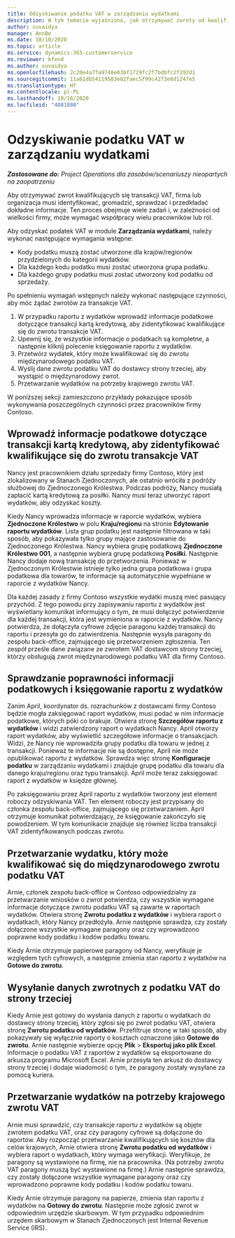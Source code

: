 ```yaml
---
title: Odzyskiwanie podatku VAT w zarządzaniu wydatkami
description: W tym temacie wyjaśniono, jak otrzymywać zwroty od kwalifikujących się transakcji podatkowych (VAT).
author: suvaidya
manager: AnnBe
ms.date: 10/10/2020
ms.topic: article
ms.service: dynamics-365-customerservice
ms.reviewer: kfend
ms.author: suvaidya
ms.openlocfilehash: 2c20e4a7fa9748e03bf1729fc2f7bdbfc2f292d1
ms.sourcegitcommit: 11a61db54119503e82faec5f99c4273e8d1247e5
ms.translationtype: HT
ms.contentlocale: pl-PL
ms.lasthandoff: 10/16/2020
ms.locfileid: "4081880"
---
```

# <a name="vat-recovery-in-expense-management"></a>Odzyskiwanie podatku VAT w zarządzaniu wydatkami

_**Zastosowane do:** Project Operations dla zasobów/scenariuszy nieopartych na zaopatrzeniu_

Aby otrzymywać zwrot kwalifikujących się transakcji VAT, firma lub organizacja musi identyfikować, gromadzić, sprawdzać i przedkładać dokładne informacje. Ten proces obejmuje wiele zadań i, w zależności od wielkości firmy, może wymagać współpracy wielu pracowników lub ról.

Aby odzyskać podatek VAT w module **Zarządzania wydatkami**, należy wykonać następujące wymagania wstępne:

- Kody podatku muszą zostać utworzone dla krajów/regionów przydzielonych do kategorii wydatków.
- Dla każdego kodu podatku musi zostać utworzona grupa podatku.
- Dla każdego grupy podatku musi zostać utworzony kod podatku od sprzedaży.

Po spełnieniu wymagań wstępnych należy wykonać następujące czynności, aby móc żądać zwrotów za transakcje VAT.

1. W przypadku raportu z wydatków wprowadź informacje podatkowe dotyczące transakcji kartą kredytową, aby zidentyfikować kwalifikujące się do zwrotu transakcje VAT.
2. Upewnij się, że wszystkie informacje o podatkach są kompletne, a następnie kliknij polecenie księgowanie raportu z wydatków.
3. Przetwórz wydatek, który może kwalifikować się do zwrotu międzynarodowego podatku VAT.
4. Wyślij dane zwrotu podatku VAT do dostawcy strony trzeciej, aby wystąpić o międzynarodowy zwrot.
5. Przetwarzanie wydatków na potrzeby krajowego zwrotu VAT.

W poniższej sekcji zamieszczono przykłady pokazujące sposób wykonywania poszczególnych czynności przez pracowników firmy Contoso.

## <a name="enter-tax-information-about-credit-card-transactions-to-identify-eligible-vat-refunds"></a>Wprowadź informacje podatkowe dotyczące transakcji kartą kredytową, aby zidentyfikować kwalifikujące się do zwrotu transakcje VAT

Nancy jest pracownikiem działu sprzedaży firmy Contoso, który jest zlokalizowany w Stanach Zjednoczonych, ale ostatnio wróciła z podróży służbowej do Zjednoczonego Królestwa. Podczas podróży, Nancy musiałą zapłacić kartą kredytową za posiłki. Nancy musi teraz utworzyć raport wydatków, aby odzyskać koszty.

Kiedy Nancy wprowadza informacje w raporcie wydatków, wybiera **Zjednoczone Królestwo** w polu **Kraju/regionu** na stronie **Edytowanie raportu wydatków**. Lista grup podatku jest następnie filtrowana w taki sposób, aby pokazywała tylko grupy mające zastosowanie do Zjednoczonego Królestwa. Nancy wybiera grupę podatkową **Zjednoczone Królestwo 001**, a następnie wybiera grupę podatkową **Posiłki**. Następnie Nancy dodaje nową transakcję do przetworzenia. Ponieważ w Zjednoczonym Królestwie istnieje tylko jedna grupa podatkowa i grupa podatkowa dla towarów, te informacje są automatycznie wypełniane w raporcie z wydatków Nancy.

Dla każdej zasady z firmy Contoso wszystkie wydatki muszą mieć pasujący przychód. Z tego powodu przy zapisywaniu raportu z wydatków jest wyświetlany komunikat informujący o tym, że musi dołączyć potwierdzenie dla każdej transakcji, która jest wymieniona w raporcie z wydatków. Nancy potwierdza, że dołączyła cyfrowe zdjęcie paragonu każdej transakcji do raportu i przesyła go do zatwierdzenia. Następnie wysyła paragony do zespołu back-office, zajmującego się przetworzeniem zgłoszenia. Ten zespół prześle dane związane ze zwrotem VAT dostawcom strony trzeciej, którzy obsługują zwrot międzynarodowego podatku VAT dla firmy Contoso.

## <a name="verify-tax-information-and-post-an-expense-report"></a>Sprawdzanie poprawności informacji podatkowych i księgowanie raportu z wydatków

Zanim April, koordynator ds. rozrachunków z dostawcami firmy Contoso będzie mogła zaksięgować raport wydatków, musi podać w nim informacje podatkowe, których póki co brakuje. Otwiera stronę **Szczegółów raportu z wydatków** i widzi zatwierdzony raport o wydatkach Nancy. April otworzy raport wydatków, aby wyświetlić szczegółowe informacje o transakcjach. Widzi, że Nancy nie wprowadziła grupy podatku dla towaru w jednej z transakcji. Ponieważ te informacje nie są dostępne, April nie może opublikować raportu z wydatków. Sprawdza więc stronę **Konfiguracje podatku** w zarządzaniu wydatkami i znajduje grupę podatku dla towaru dla danego kraju/regionu oraz typu transakcji. April może teraz zaksięgować raport z wydatków w księdze głównej.

Po zaksięgowaniu przez April raportu z wydatków tworzony jest element roboczy odzyskiwania VAT. Ten element roboczy jest przypisany do członka zespołu back-office, zajmującego się przetwarzaniem. April otrzymuje komunikat potwierdzający, że księgowanie zakończyło się powodzeniem. W tym komunikacie znajduje się również liczba transakcji VAT zidentyfikowanych podczas zwrotu.

## <a name="process-expenses-that-are-eligible-for-international-vat-recovery"></a>Przetwarzanie wydatku, który może kwalifikować się do międzynarodowego zwrotu podatku VAT

Arnie, członek zespołu back-office w Contoso odpowiedzialny za przetwarzanie wniosków o zwrot potwierdza, czy wszystkie wymagane informacje dotyczące zwrotu podatku VAT są zawarte w raportach wydatków. Otwiera stronę **Zwrotu podatku z wydatków** i wybiera raport o wydatkach, który Nancy przedłożyła. Arnie następnie sprawdza, czy zostały dołączone wszystkie wymagane paragony oraz czy wprowadzono poprawne kody podatku i kodów podatku towaru.

Kiedy Arnie otrzymuje papierowe paragony od Nancy, weryfikuje je względem tych cyfrowych, a następnie zmienia stan raportu z wydatków na **Gotowe do zwrotu**.

## <a name="send-vat-recovery-data-to-the-third-party-vendor"></a>Wysyłanie danych zwrotnych z podatku VAT do strony trzeciej

Kiedy Arnie jest gotowy do wysłania danych z raportu o wydatkach do dostawcy strony trzeciej, który zgłosi się po zwrot podatku VAT, otwiera stronę **Zwrotu podatku od wydatków**. Przefiltruje stronę w taki sposób, aby pokazywały się wyłącznie raporty o kosztach oznaczone jako **Gotowe do zwrotu**. Arnie następnie wybierze opcję **Plik** &gt; **Eksportuj jako plik Excel**. Informacje o podatku VAT z raportów z wydatków są eksportowane do arkusza programu Microsoft Excel. Arnie przesyła ten arkusz do dostawcy strony trzeciej i dodaje wiadomość o tym, że paragony zostały wysyłane za pomocą kuriera.

## <a name="process-expenses-for-domestic-vat-recovery"></a>Przetwarzanie wydatków na potrzeby krajowego zwrotu VAT

Arnie musi sprawdzić, czy transakcje raportu z wydatków są objęte zwrotem podatku VAT, oraz czy paragony cyfrowe są dołączone do raportów. Aby rozpocząć przetwarzanie kwalifikujących się kosztów dla celów krajowych, Arnie otwiera stronę **Zwrotu podatku od wydatków** i wybiera raport o wydatkach, który wymaga weryfikacji. Weryfikuje, że paragony są wystawione na firmę, nie na pracownika. (Na potrzeby zwrotu VAT paragony muszą być wystawione na firmę.) Arnie następnie sprawdza, czy zostały dołączone wszystkie wymagane paragony oraz czy wprowadzono poprawne kody podatku i kodów podatku towaru.

Kiedy Arnie otrzymuje paragony na papierze, zmienia stan raportu z wydatków na **Gotowy do zwrotu**. Następnie może zgłosić zwrot w odpowiednim urzędzie skarbowym. W tym przypadku odpowiednim urzędem skarbowym w Stanach Zjednoczonych jest Internal Revenue Service (IRS).
